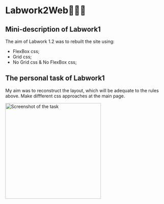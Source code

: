 # Labwork2Web👩🏽‍💻
## Mini-description of Labwork1
The aim of Labwork 1.2 was to rebuilt the site using:
- FlexBox css;
- Grid css;
- No Grid css & No FlexBox css;

## The personal task of Labwork1
My aim was to reconstruct the layout, which will be adequate to the rules above. Make diffferent css approaches at the main page.
<p align="left">
  <img src="https://i.imgur.com/yAlXNlF.png" alt="Screenshot of the task" width="300" />
</p>
